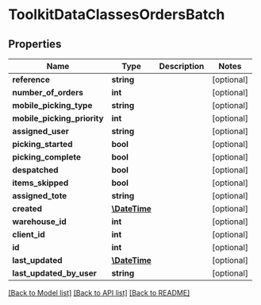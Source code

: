 # ToolkitDataClassesOrdersBatch

## Properties
Name | Type | Description | Notes
------------ | ------------- | ------------- | -------------
**reference** | **string** |  | [optional] 
**number_of_orders** | **int** |  | [optional] 
**mobile_picking_type** | **string** |  | [optional] 
**mobile_picking_priority** | **int** |  | [optional] 
**assigned_user** | **string** |  | [optional] 
**picking_started** | **bool** |  | [optional] 
**picking_complete** | **bool** |  | [optional] 
**despatched** | **bool** |  | [optional] 
**items_skipped** | **bool** |  | [optional] 
**assigned_tote** | **string** |  | [optional] 
**created** | [**\DateTime**](\DateTime.md) |  | [optional] 
**warehouse_id** | **int** |  | [optional] 
**client_id** | **int** |  | [optional] 
**id** | **int** |  | [optional] 
**last_updated** | [**\DateTime**](\DateTime.md) |  | [optional] 
**last_updated_by_user** | **string** |  | [optional] 

[[Back to Model list]](../README.md#documentation-for-models) [[Back to API list]](../README.md#documentation-for-api-endpoints) [[Back to README]](../README.md)


